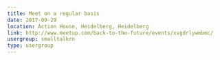 ```yaml
---
title: Meet on a regular basis
date: 2017-09-29
location: Action House, Heidelberg, Heidelberg
link: http://www.meetup.com/back-to-the-future/events/xvgdrlywmbmc/
usergroup: smalltalkrn
type: usergroup
---
```

